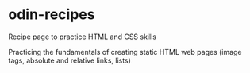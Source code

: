 # odin-recipes
Recipe page to practice HTML and CSS skills

Practicing the fundamentals of creating static HTML web pages (image tags, absolute and relative links, lists)
